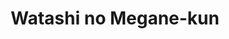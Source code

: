 --- 
title: "Watashi no Megane-kun"
publishdate: "2019-3-16T16:48:46+02:00"
src: "https://365manga.net/manga/watashi-no-megane-kun"
image: "https://data.365manga.net/images/thumbnails/24638-watashi-no-megane-kun.jpg"
description: "Love can be obsessive. Like wanting to rip the wings off a butterfly. Chouko has been in love with Taichiro for a long time. Taichiro and Chokuo have known each other since childhood. At one point, Taichiro became very candid and told Chouko that he hated her so much that he wanted to kill her. Even so, Chouko's desire toward him never really changed. One day, a senior in her…"
---